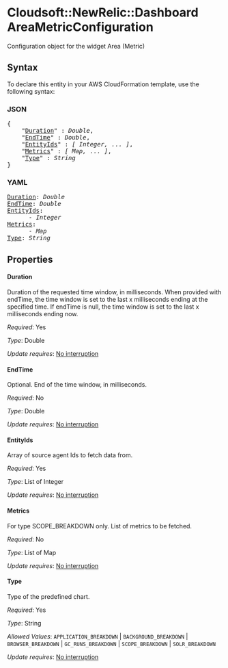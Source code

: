 # Cloudsoft::NewRelic::Dashboard AreaMetricConfiguration

Configuration object for the widget Area (Metric)

## Syntax

To declare this entity in your AWS CloudFormation template, use the following syntax:

### JSON

<pre>
{
    "<a href="#duration" title="Duration">Duration</a>" : <i>Double</i>,
    "<a href="#endtime" title="EndTime">EndTime</a>" : <i>Double</i>,
    "<a href="#entityids" title="EntityIds">EntityIds</a>" : <i>[ Integer, ... ]</i>,
    "<a href="#metrics" title="Metrics">Metrics</a>" : <i>[ Map, ... ]</i>,
    "<a href="#type" title="Type">Type</a>" : <i>String</i>
}
</pre>

### YAML

<pre>
<a href="#duration" title="Duration">Duration</a>: <i>Double</i>
<a href="#endtime" title="EndTime">EndTime</a>: <i>Double</i>
<a href="#entityids" title="EntityIds">EntityIds</a>: <i>
      - Integer</i>
<a href="#metrics" title="Metrics">Metrics</a>: <i>
      - Map</i>
<a href="#type" title="Type">Type</a>: <i>String</i>
</pre>

## Properties

#### Duration

Duration of the requested time window, in milliseconds. When provided with endTime, the time window is set to the last x milliseconds ending at the specified time. If endTime is null, the time window is set to the last x milliseconds ending now.

_Required_: Yes

_Type_: Double

_Update requires_: [No interruption](https://docs.aws.amazon.com/AWSCloudFormation/latest/UserGuide/using-cfn-updating-stacks-update-behaviors.html#update-no-interrupt)

#### EndTime

Optional. End of the time window, in milliseconds.

_Required_: No

_Type_: Double

_Update requires_: [No interruption](https://docs.aws.amazon.com/AWSCloudFormation/latest/UserGuide/using-cfn-updating-stacks-update-behaviors.html#update-no-interrupt)

#### EntityIds

Array of source agent Ids to fetch data from.

_Required_: Yes

_Type_: List of Integer

_Update requires_: [No interruption](https://docs.aws.amazon.com/AWSCloudFormation/latest/UserGuide/using-cfn-updating-stacks-update-behaviors.html#update-no-interrupt)

#### Metrics

For type SCOPE_BREAKDOWN only. List of metrics to be fetched.

_Required_: No

_Type_: List of Map

_Update requires_: [No interruption](https://docs.aws.amazon.com/AWSCloudFormation/latest/UserGuide/using-cfn-updating-stacks-update-behaviors.html#update-no-interrupt)

#### Type

Type of the predefined chart.

_Required_: Yes

_Type_: String

_Allowed Values_: <code>APPLICATION_BREAKDOWN</code> | <code>BACKGROUND_BREAKDOWN</code> | <code>BROWSER_BREAKDOWN</code> | <code>GC_RUNS_BREAKDOWN</code> | <code>SCOPE_BREAKDOWN</code> | <code>SOLR_BREAKDOWN</code>

_Update requires_: [No interruption](https://docs.aws.amazon.com/AWSCloudFormation/latest/UserGuide/using-cfn-updating-stacks-update-behaviors.html#update-no-interrupt)

